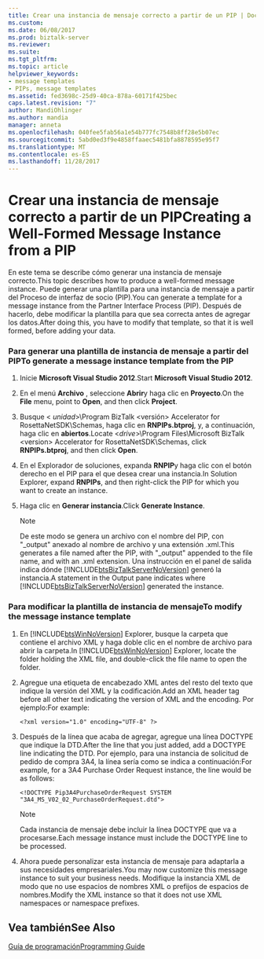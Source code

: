 ```yaml
---
title: Crear una instancia de mensaje correcto a partir de un PIP | Documentos de Microsoft
ms.custom: 
ms.date: 06/08/2017
ms.prod: biztalk-server
ms.reviewer: 
ms.suite: 
ms.tgt_pltfrm: 
ms.topic: article
helpviewer_keywords:
- message templates
- PIPs, message templates
ms.assetid: fed3698c-25d9-40ca-878a-60171f425bec
caps.latest.revision: "7"
author: MandiOhlinger
ms.author: mandia
manager: anneta
ms.openlocfilehash: 040fee5fab56a1e54b777fc7548b8ff28e5b07ec
ms.sourcegitcommit: 5abd0ed3f9e4858ffaaec5481bfa8878595e95f7
ms.translationtype: MT
ms.contentlocale: es-ES
ms.lasthandoff: 11/28/2017
---
```

# <a name="creating-a-well-formed-message-instance-from-a-pip"></a><span data-ttu-id="3f5ff-102">Crear una instancia de mensaje correcto a partir de un PIP</span><span class="sxs-lookup"><span data-stu-id="3f5ff-102">Creating a Well-Formed Message Instance from a PIP</span></span>
<span data-ttu-id="3f5ff-103">En este tema se describe cómo generar una instancia de mensaje correcto.</span><span class="sxs-lookup"><span data-stu-id="3f5ff-103">This topic describes how to produce a well-formed message instance.</span></span> <span data-ttu-id="3f5ff-104">Puede generar una plantilla para una instancia de mensaje a partir del Proceso de interfaz de socio (PIP).</span><span class="sxs-lookup"><span data-stu-id="3f5ff-104">You can generate a template for a message instance from the Partner Interface Process (PIP).</span></span> <span data-ttu-id="3f5ff-105">Después de hacerlo, debe modificar la plantilla para que sea correcta antes de agregar los datos.</span><span class="sxs-lookup"><span data-stu-id="3f5ff-105">After doing this, you have to modify that template, so that it is well formed, before adding your data.</span></span>  
  
### <a name="to-generate-a-message-instance-template-from-the-pip"></a><span data-ttu-id="3f5ff-106">Para generar una plantilla de instancia de mensaje a partir del PIP</span><span class="sxs-lookup"><span data-stu-id="3f5ff-106">To generate a message instance template from the PIP</span></span>  
  
1.  <span data-ttu-id="3f5ff-107">Inicie **Microsoft Visual Studio 2012**.</span><span class="sxs-lookup"><span data-stu-id="3f5ff-107">Start **Microsoft Visual Studio 2012**.</span></span>  
  
2.  <span data-ttu-id="3f5ff-108">En el menú **Archivo** , seleccione **Abrir**y haga clic en **Proyecto**.</span><span class="sxs-lookup"><span data-stu-id="3f5ff-108">On the **File** menu, point to **Open**, and then click **Project**.</span></span>  
  
3.  <span data-ttu-id="3f5ff-109">Busque \< *unidad*\>\Program BizTalk \<versión\> Accelerator for RosettaNetSDK\Schemas, haga clic en **RNPIPs.btproj**, y, a continuación, haga clic en **abiertos**.</span><span class="sxs-lookup"><span data-stu-id="3f5ff-109">Locate \<*drive*\>\Program Files\Microsoft BizTalk \<version\> Accelerator for RosettaNetSDK\Schemas, click **RNPIPs.btproj**, and then click **Open**.</span></span>  
  
4.  <span data-ttu-id="3f5ff-110">En el Explorador de soluciones, expanda **RNPIP**y haga clic con el botón derecho en el PIP para el que desea crear una instancia.</span><span class="sxs-lookup"><span data-stu-id="3f5ff-110">In Solution Explorer, expand **RNPIPs**, and then right-click the PIP for which you want to create an instance.</span></span>  
  
5.  <span data-ttu-id="3f5ff-111">Haga clic en **Generar instancia**.</span><span class="sxs-lookup"><span data-stu-id="3f5ff-111">Click **Generate Instance**.</span></span>  
  
    > [!NOTE]
    >  <span data-ttu-id="3f5ff-112">De este modo se genera un archivo con el nombre del PIP, con "_output" anexado al nombre de archivo y una extensión .xml.</span><span class="sxs-lookup"><span data-stu-id="3f5ff-112">This generates a file named after the PIP, with "_output" appended to the file name, and with an .xml extension.</span></span> <span data-ttu-id="3f5ff-113">Una instrucción en el panel de salida indica dónde [!INCLUDE[btsBizTalkServerNoVersion](../../includes/btsbiztalkservernoversion-md.md)] generó la instancia.</span><span class="sxs-lookup"><span data-stu-id="3f5ff-113">A statement in the Output pane indicates where [!INCLUDE[btsBizTalkServerNoVersion](../../includes/btsbiztalkservernoversion-md.md)] generated the instance.</span></span>  
  
### <a name="to-modify-the-message-instance-template"></a><span data-ttu-id="3f5ff-114">Para modificar la plantilla de instancia de mensaje</span><span class="sxs-lookup"><span data-stu-id="3f5ff-114">To modify the message instance template</span></span>  
  
1.  <span data-ttu-id="3f5ff-115">En [!INCLUDE[btsWinNoVersion](../../includes/btswinnoversion-md.md)] Explorer, busque la carpeta que contiene el archivo XML y haga doble clic en el nombre de archivo para abrir la carpeta.</span><span class="sxs-lookup"><span data-stu-id="3f5ff-115">In [!INCLUDE[btsWinNoVersion](../../includes/btswinnoversion-md.md)] Explorer, locate the folder holding the XML file, and double-click the file name to open the folder.</span></span>  
  
2.  <span data-ttu-id="3f5ff-116">Agregue una etiqueta de encabezado XML antes del resto del texto que indique la versión del XML y la codificación.</span><span class="sxs-lookup"><span data-stu-id="3f5ff-116">Add an XML header tag before all other text indicating the version of XML and the encoding.</span></span> <span data-ttu-id="3f5ff-117">Por ejemplo:</span><span class="sxs-lookup"><span data-stu-id="3f5ff-117">For example:</span></span>  
  
    ```  
    <?xml version="1.0" encoding="UTF-8" ?>  
    ```  
  
3.  <span data-ttu-id="3f5ff-118">Después de la línea que acaba de agregar, agregue una línea DOCTYPE que indique la DTD.</span><span class="sxs-lookup"><span data-stu-id="3f5ff-118">After the line that you just added, add a DOCTYPE line indicating the DTD.</span></span> <span data-ttu-id="3f5ff-119">Por ejemplo, para una instancia de solicitud de pedido de compra 3A4, la línea sería como se indica a continuación:</span><span class="sxs-lookup"><span data-stu-id="3f5ff-119">For example, for a 3A4 Purchase Order Request instance, the line would be as follows:</span></span>  
  
    ```  
    <!DOCTYPE Pip3A4PurchaseOrderRequest SYSTEM "3A4_MS_V02_02_PurchaseOrderRequest.dtd">  
    ```  
  
    > [!NOTE]
    >  <span data-ttu-id="3f5ff-120">Cada instancia de mensaje debe incluir la línea DOCTYPE que va a procesarse.</span><span class="sxs-lookup"><span data-stu-id="3f5ff-120">Each message instance must include the DOCTYPE line to be processed.</span></span>  
  
4.  <span data-ttu-id="3f5ff-121">Ahora puede personalizar esta instancia de mensaje para adaptarla a sus necesidades empresariales.</span><span class="sxs-lookup"><span data-stu-id="3f5ff-121">You may now customize this message instance to suit your business needs.</span></span> <span data-ttu-id="3f5ff-122">Modifique la instancia XML de modo que no use espacios de nombres XML o prefijos de espacios de nombres.</span><span class="sxs-lookup"><span data-stu-id="3f5ff-122">Modify the XML instance so that it does not use XML namespaces or namespace prefixes.</span></span>  
  
## <a name="see-also"></a><span data-ttu-id="3f5ff-123">Vea también</span><span class="sxs-lookup"><span data-stu-id="3f5ff-123">See Also</span></span>  
 [<span data-ttu-id="3f5ff-124">Guía de programación</span><span class="sxs-lookup"><span data-stu-id="3f5ff-124">Programming Guide</span></span>](../../adapters-and-accelerators/accelerator-rosettanet/programming-guide2.md)